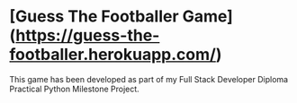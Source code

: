 # [Guess The Footballer Game] (https://guess-the-footballer.herokuapp.com/)

This game has been developed as part of my Full Stack Developer Diploma Practical Python Milestone Project.